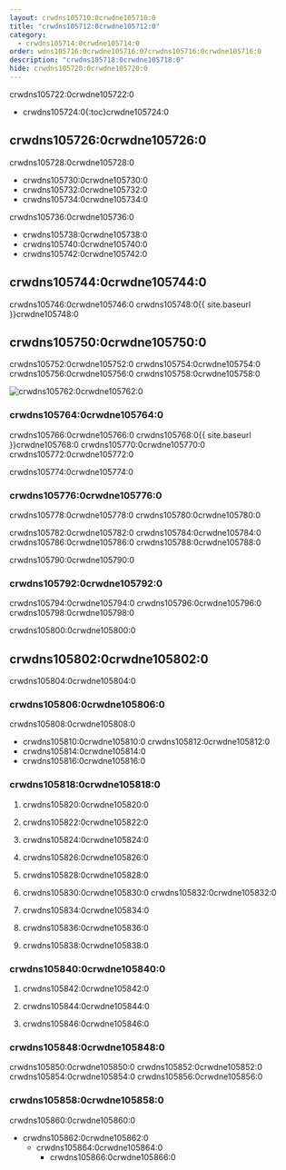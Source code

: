 ```yaml
---
layout: crwdns105710:0crwdne105710:0
title: "crwdns105712:0crwdne105712:0"
category:
  - crwdns105714:0crwdne105714:0
order: wdns105716:0crwdne105716:07crwdns105716:0crwdne105716:0
description: "crwdns105718:0crwdne105718:0"
hide: crwdns105720:0crwdne105720:0
---
```

crwdns105722:0crwdne105722:0

- crwdns105724:0{:toc}crwdne105724:0

## crwdns105726:0crwdne105726:0

crwdns105728:0crwdne105728:0

- crwdns105730:0crwdne105730:0
- crwdns105732:0crwdne105732:0
- crwdns105734:0crwdne105734:0

crwdns105736:0crwdne105736:0

- crwdns105738:0crwdne105738:0 
- crwdns105740:0crwdne105740:0
- crwdns105742:0crwdne105742:0 

## crwdns105744:0crwdne105744:0

crwdns105746:0crwdne105746:0 crwdns105748:0{{ site.baseurl }}crwdne105748:0

## crwdns105750:0crwdne105750:0

crwdns105752:0crwdne105752:0 crwdns105754:0crwdne105754:0 crwdns105756:0crwdne105756:0 crwdns105758:0crwdne105758:0

![crwdns105762:0crwdne105762:0](crwdns105760:0{{site.baseurl}}crwdne105760:0)

### crwdns105764:0crwdne105764:0

crwdns105766:0crwdne105766:0 crwdns105768:0{{ site.baseurl }}crwdne105768:0 crwdns105770:0crwdne105770:0 crwdns105772:0crwdne105772:0

crwdns105774:0crwdne105774:0

### crwdns105776:0crwdne105776:0

crwdns105778:0crwdne105778:0 crwdns105780:0crwdne105780:0

crwdns105782:0crwdne105782:0 crwdns105784:0crwdne105784:0 crwdns105786:0crwdne105786:0 crwdns105788:0crwdne105788:0

crwdns105790:0crwdne105790:0

### crwdns105792:0crwdne105792:0

crwdns105794:0crwdne105794:0 crwdns105796:0crwdne105796:0 crwdns105798:0crwdne105798:0

crwdns105800:0crwdne105800:0

## crwdns105802:0crwdne105802:0

crwdns105804:0crwdne105804:0

### crwdns105806:0crwdne105806:0

crwdns105808:0crwdne105808:0

- crwdns105810:0crwdne105810:0 crwdns105812:0crwdne105812:0
- crwdns105814:0crwdne105814:0
- crwdns105816:0crwdne105816:0

### crwdns105818:0crwdne105818:0

1. crwdns105820:0crwdne105820:0

2. crwdns105822:0crwdne105822:0

3. crwdns105824:0crwdne105824:0

4. crwdns105826:0crwdne105826:0

5. crwdns105828:0crwdne105828:0

6. crwdns105830:0crwdne105830:0 crwdns105832:0crwdne105832:0

7. crwdns105834:0crwdne105834:0

8. crwdns105836:0crwdne105836:0

9. crwdns105838:0crwdne105838:0

### crwdns105840:0crwdne105840:0

1. crwdns105842:0crwdne105842:0

2. crwdns105844:0crwdne105844:0

3. crwdns105846:0crwdne105846:0

### crwdns105848:0crwdne105848:0

crwdns105850:0crwdne105850:0 crwdns105852:0crwdne105852:0 crwdns105854:0crwdne105854:0 crwdns105856:0crwdne105856:0

### crwdns105858:0crwdne105858:0

crwdns105860:0crwdne105860:0

- crwdns105862:0crwdne105862:0 
  - crwdns105864:0crwdne105864:0 
    - crwdns105866:0crwdne105866:0